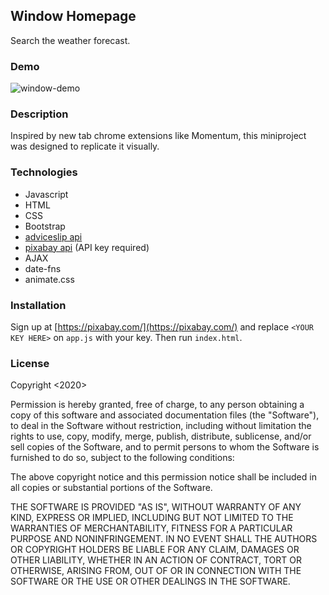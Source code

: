 ## Window Homepage
Search the weather forecast.

### Demo
![window-demo](./tab-demo.gif)

### Description
Inspired by new tab chrome extensions like Momentum, this miniproject was designed to replicate it visually.

### Technologies

 - Javascript
 - HTML
 - CSS
 - Bootstrap
 - [adviceslip api](https://api.adviceslip.com/)
 - [pixabay api](https://pixabay.com/) (API key required)
 - AJAX
 - date-fns
 - animate.css

### Installation
Sign up at [https://pixabay.com/](https://pixabay.com/) and replace `<YOUR KEY HERE>` on `app.js` with your key. Then run `index.html`.

### License
Copyright <2020>

Permission is hereby granted, free of charge, to any person obtaining a copy of this software and associated documentation files (the "Software"), to deal in the Software without restriction, including without limitation the rights to use, copy, modify, merge, publish, distribute, sublicense, and/or sell copies of the Software, and to permit persons to whom the Software is furnished to do so, subject to the following conditions:

The above copyright notice and this permission notice shall be included in all copies or substantial portions of the Software.

THE SOFTWARE IS PROVIDED "AS IS", WITHOUT WARRANTY OF ANY KIND, EXPRESS OR IMPLIED, INCLUDING BUT NOT LIMITED TO THE WARRANTIES OF MERCHANTABILITY, FITNESS FOR A PARTICULAR PURPOSE AND NONINFRINGEMENT. IN NO EVENT SHALL THE AUTHORS OR COPYRIGHT HOLDERS BE LIABLE FOR ANY CLAIM, DAMAGES OR OTHER LIABILITY, WHETHER IN AN ACTION OF CONTRACT, TORT OR OTHERWISE, ARISING FROM, OUT OF OR IN CONNECTION WITH THE SOFTWARE OR THE USE OR OTHER DEALINGS IN THE SOFTWARE.
